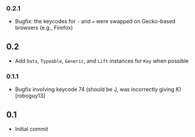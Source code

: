 ### 0.2.1
* Bugfix: the keycodes for `-` and `=` were swapped on Gecko-based browsers (e.g., Firefox)

## 0.2
* Add `Data`, `Typeable`, `Generic`, and `Lift` instances for `Key` when possible

### 0.1.1
* Bugfix involving keycode 74 (should be J, was incorrectly giving K) [roboguy13]

## 0.1
* Initial commit
